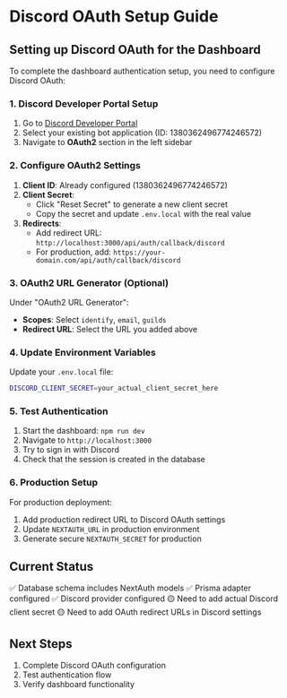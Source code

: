 # Discord OAuth Setup Guide

## Setting up Discord OAuth for the Dashboard

To complete the dashboard authentication setup, you need to configure Discord OAuth:

### 1. Discord Developer Portal Setup

1. Go to [Discord Developer Portal](https://discord.com/developers/applications)
2. Select your existing bot application (ID: 1380362496774246572)
3. Navigate to **OAuth2** section in the left sidebar

### 2. Configure OAuth2 Settings

1. **Client ID**: Already configured (1380362496774246572)
2. **Client Secret**: 
   - Click "Reset Secret" to generate a new client secret
   - Copy the secret and update `.env.local` with the real value
3. **Redirects**:
   - Add redirect URL: `http://localhost:3000/api/auth/callback/discord`
   - For production, add: `https://your-domain.com/api/auth/callback/discord`

### 3. OAuth2 URL Generator (Optional)

Under "OAuth2 URL Generator":
- **Scopes**: Select `identify`, `email`, `guilds`
- **Redirect URL**: Select the URL you added above

### 4. Update Environment Variables

Update your `.env.local` file:
```bash
DISCORD_CLIENT_SECRET=your_actual_client_secret_here
```

### 5. Test Authentication

1. Start the dashboard: `npm run dev`
2. Navigate to `http://localhost:3000`
3. Try to sign in with Discord
4. Check that the session is created in the database

### 6. Production Setup

For production deployment:
1. Add production redirect URL to Discord OAuth settings
2. Update `NEXTAUTH_URL` in production environment
3. Generate secure `NEXTAUTH_SECRET` for production

## Current Status

✅ Database schema includes NextAuth models
✅ Prisma adapter configured
✅ Discord provider configured
🟡 Need to add actual Discord client secret
🟡 Need to add OAuth redirect URLs in Discord settings

## Next Steps

1. Complete Discord OAuth configuration
2. Test authentication flow
3. Verify dashboard functionality
